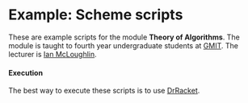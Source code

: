 # Example: Scheme scripts
These are example scripts for the module **Theory of Algorithms**.
The module is taught to fourth year undergraduate students at [GMIT](http://www.gmit.ie).
The lecturer is [Ian McLoughlin](https://ianmcloughlin.github.io).

#### Execution
The best way to execute these scripts is to use [DrRacket](https://racket-lang.org/).
